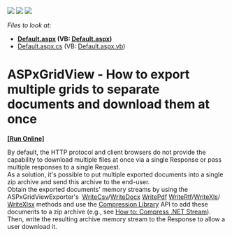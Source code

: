 <!-- default badges list -->
![](https://img.shields.io/endpoint?url=https://codecentral.devexpress.com/api/v1/VersionRange/128534134/16.2.3%2B)
[![](https://img.shields.io/badge/Open_in_DevExpress_Support_Center-FF7200?style=flat-square&logo=DevExpress&logoColor=white)](https://supportcenter.devexpress.com/ticket/details/T580898)
[![](https://img.shields.io/badge/📖_How_to_use_DevExpress_Examples-e9f6fc?style=flat-square)](https://docs.devexpress.com/GeneralInformation/403183)
<!-- default badges end -->
<!-- default file list -->
*Files to look at*:

* **[Default.aspx](./CS/Default.aspx) (VB: [Default.aspx](./VB/Default.aspx))**
* [Default.aspx.cs](./CS/Default.aspx.cs) (VB: [Default.aspx.vb](./VB/Default.aspx.vb))
<!-- default file list end -->
# ASPxGridView - How to export multiple grids to separate documents and download them at once
<!-- run online -->
**[[Run Online]](https://codecentral.devexpress.com/t580898/)**
<!-- run online end -->


By default, the HTTP protocol and client browsers do not provide the capability to download multiple files at once via a single Response or pass multiple responses to a single Request. <br>As a solution, it's possible to put multiple exported documents into a single zip archive and send this archive to the end-user. <br>Obtain the exported documents' memory streams by using the ASPxGridViewExporter's  <a href="https://documentation.devexpress.com/AspNet/DevExpress.Web.ASPxGridExporterBase.WriteCsv.overloads">WriteCsv</a>/<a href="https://documentation.devexpress.com/AspNet/DevExpress.Web.ASPxGridExporterBase.WriteDocx.overloads">WriteDocx</a> <a href="https://documentation.devexpress.com/AspNet/DevExpress.Web.ASPxGridExporterBase.WritePdf.overloads">WritePdf</a> <a href="https://documentation.devexpress.com/AspNet/DevExpress.Web.ASPxGridExporterBase.WriteRtf.overloads">WriteRtf</a>/<a href="https://documentation.devexpress.com/AspNet/DevExpress.Web.ASPxGridExporterBase.WriteXls.overloads">WriteXls</a>/ <a href="https://documentation.devexpress.com/AspNet/DevExpress.Web.ASPxGridExporterBase.WriteXlsx.overloads">WriteXlsx</a> methods and use the <a href="https://documentation.devexpress.com/#DocumentServer/CustomDocument15093">Compression Library</a> API to add these documents to a zip archive (e.g., see <a href="https://documentation.devexpress.com/#DocumentServer/CustomDocument15245">How to: Compress .NET Stream</a>). Then, write the resulting archive memory stream to the Response to allow a user download it.

<br/>



